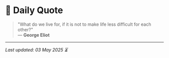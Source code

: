 # 📜 Daily Quote

> "What do we live for, if it is not to make life less difficult for each other?"  
> — **George Eliot**

---

_Last updated: 03 May 2025 ⏳_
